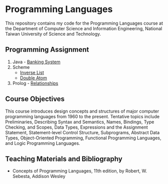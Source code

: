 # Programming Languages
This repository contains my code for the Programming Languages course at the Department of Computer Science and Information Engineering, National Taiwan University of Science and Technology.

## Programming Assignment
1. Java - [Banking System](https://github.com/yxleong/NTUST-assignments/tree/main/CS4001301_ProgrammingLanguages/ProgrammingAssignment1_BankingSystem)
2. Scheme
   - [Inverse List](https://github.com/yxleong/NTUST-assignments/tree/main/CS4001301_ProgrammingLanguages/ProgrammingAssignment2-1_InverseList)
   - [Double Atom](https://github.com/yxleong/NTUST-assignments/tree/main/CS4001301_ProgrammingLanguages/ProgrammingAssignment2-2_DoubleAtom)
3. Prolog - [Relationships]()

## Course Objectives
This course introduces design concepts and structures of major computer programming languages from 1960 to the present. Tentative topics include Preliminaries, Describing Syntax and Semantics, Names, Bindings, Type Checking, and Scopes, Data Types, Expressions and the Assignment Statement, Statement-level Control Structure, Subprograms, Abstract Data Types, Object-Oriented Programming, Functional Programming Languages, and Logic Programming Languages.

## Teaching Materials and Bibliography
- Concepts of Programming Languages, 11th edition, by Robert, W. Sebesta, Addison Wesley
